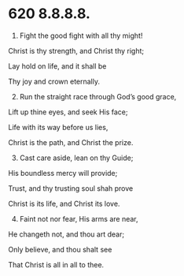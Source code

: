 # 620 8.8.8.8.

1.  Fight the good fight with all thy might!

Christ is thy strength, and Christ thy right;

Lay hold on life, and it shall be

Thy joy and crown eternally.

2.  Run the straight race through God’s good grace,

Lift up thine eyes, and seek His face;

Life with its way before us lies,

Christ is the path, and Christ the prize.

3.  Cast care aside, lean on thy Guide;

His boundless mercy will provide;

Trust, and thy trusting soul shah prove

Christ is its life, and Christ its love.

4.  Faint not nor fear, His arms are near,

He changeth not, and thou art dear;

Only believe, and thou shalt see

That Christ is all in all to thee.

